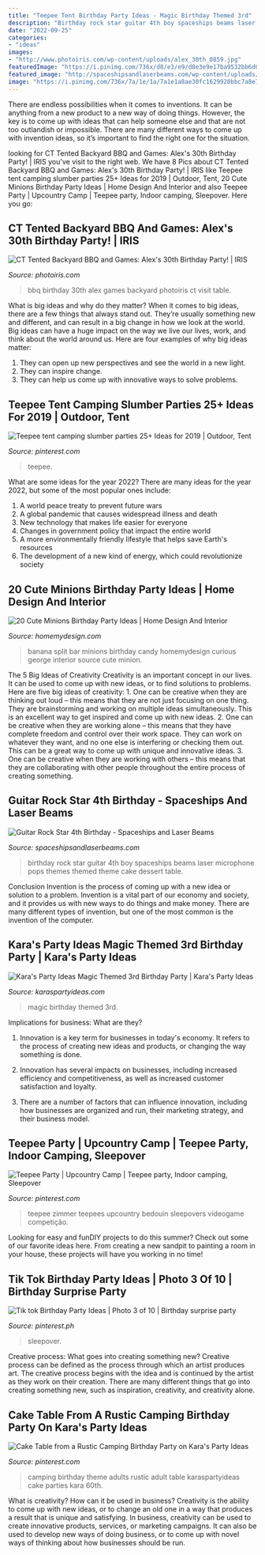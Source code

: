 ```yaml
---
title: "Teepee Tent Birthday Party Ideas - Magic Birthday Themed 3rd"
description: "Birthday rock star guitar 4th boy spaceships beams laser microphone pops themes themed theme cake dessert table"
date: "2022-09-25"
categories:
- "ideas"
images:
- "http://www.photoiris.com/wp-content/uploads/alex_30th_0859.jpg"
featuredImage: "https://i.pinimg.com/736x/d8/e3/e9/d8e3e9e17ba9532bb6d06bc6f4c0b7df.jpg"
featured_image: "http://spaceshipsandlaserbeams.com/wp-content/uploads/2013/02/guitar-rock-star-hero-birthday-party-dessert-table-boy-party-food-ideas-648x975.jpg"
image: "https://i.pinimg.com/736x/7a/1e/1a/7a1e1a8ae30fc1629920bbc7a8e74f18.jpg"
---
```



There are endless possibilities when it comes to inventions. It can be anything from a new product to a new way of doing things. However, the key is to come up with ideas that can help someone else and that are not too outlandish or impossible. There are many different ways to come up with invention ideas, so it’s important to find the right one for the situation.

	

		
looking for CT Tented Backyard BBQ and Games: Alex&#039;s 30th Birthday Party! | IRIS you've visit to the right web. We have 8 Pics about CT Tented Backyard BBQ and Games: Alex&#039;s 30th Birthday Party! | IRIS like Teepee tent camping slumber parties 25+ Ideas for 2019 | Outdoor, Tent, 20 Cute Minions Birthday Party Ideas | Home Design And Interior and also Teepee Party | Upcountry Camp | Teepee party, Indoor camping, Sleepover. Here you go:
		
    
## CT Tented Backyard BBQ And Games: Alex&#039;s 30th Birthday Party! | IRIS

<img loading=lazy src="http://www.photoiris.com/wp-content/uploads/alex_30th_0859.jpg" onerror="this.onerror=null;this.src='https://tse3.mm.bing.net/th?id=OIP.ubZTB4G0tAxQf8D91hJxUwHaLH&amp;pid=15.1';" alt="CT Tented Backyard BBQ and Games: Alex&#039;s 30th Birthday Party! | IRIS">

_Source: photoiris.com_

>bbq birthday 30th alex games backyard photoiris ct visit table. 

	

What is big ideas and why do they matter?
When it comes to big ideas, there are a few things that always stand out. They’re usually something new and different, and can result in a big change in how we look at the world. Big ideas can have a huge impact on the way we live our lives, work, and think about the world around us. Here are four examples of why big ideas matter: 
1. They can open up new perspectives and see the world in a new light.
2. They can inspire change.
3. They can help us come up with innovative ways to solve problems.

    
## Teepee Tent Camping Slumber Parties 25+ Ideas For 2019 | Outdoor, Tent

<img loading=lazy src="https://i.pinimg.com/736x/f5/05/22/f505229439097538e556781e230acd0e.jpg" onerror="this.onerror=null;this.src='https://tse4.mm.bing.net/th?id=OIP.PPSzDeBCXeqkPFEDssH2qwAAAA&amp;pid=15.1';" alt="Teepee tent camping slumber parties 25+ Ideas for 2019 | Outdoor, Tent">

_Source: pinterest.com_

>teepee. 

	

What are some ideas for the year 2022?
There are many ideas for the year 2022, but some of the most popular ones include: 
1. A world peace treaty to prevent future wars 
2. A global pandemic that causes widespread illness and death 
3. New technology that makes life easier for everyone 
4. Changes in government policy that impact the entire world 
5. A more environmentally friendly lifestyle that helps save Earth's resources 
6. The development of a new kind of energy, which could revolutionize society 

    
## 20 Cute Minions Birthday Party Ideas | Home Design And Interior

<img loading=lazy src="http://homemydesign.com/wp-content/uploads/2015/07/minions-candy-party-banana-split-bar.jpg" onerror="this.onerror=null;this.src='https://tse4.mm.bing.net/th?id=OIP.J3cshLV-L_Kxh1Zk4-4fJwHaLK&amp;pid=15.1';" alt="20 Cute Minions Birthday Party Ideas | Home Design And Interior">

_Source: homemydesign.com_

>banana split bar minions birthday candy homemydesign curious george interior source cute minion. 

	

The 5 Big Ideas of Creativity
Creativity is an important concept in our lives. It can be used to come up with new ideas, or to find solutions to problems. Here are five big ideas of creativity: 1. One can be creative when they are thinking out loud – this means that they are not just focusing on one thing. They are brainstorming and working on multiple ideas simultaneously. This is an excellent way to get inspired and come up with new ideas. 2. One can be creative when they are working alone – this means that they have complete freedom and control over their work space. They can work on whatever they want, and no one else is interfering or checking them out. This can be a great way to come up with unique and innovative ideas. 3. One can be creative when they are working with others – this means that they are collaborating with other people throughout the entire process of creating something.

    
## Guitar Rock Star 4th Birthday - Spaceships And Laser Beams

<img loading=lazy src="http://spaceshipsandlaserbeams.com/wp-content/uploads/2013/02/guitar-rock-star-hero-birthday-party-dessert-table-boy-party-food-ideas-648x975.jpg" onerror="this.onerror=null;this.src='https://tse3.mm.bing.net/th?id=OIP.MBj7NLg33nAn6LtlrDN3vQHaLJ&amp;pid=15.1';" alt="Guitar Rock Star 4th Birthday - Spaceships and Laser Beams">

_Source: spaceshipsandlaserbeams.com_

>birthday rock star guitar 4th boy spaceships beams laser microphone pops themes themed theme cake dessert table. 

	

Conclusion
Invention is the process of coming up with a new idea or solution to a problem. Invention is a vital part of our economy and society, and it provides us with new ways to do things and make money. There are many different types of invention, but one of the most common is the invention of the computer.

    
## Kara&#039;s Party Ideas Magic Themed 3rd Birthday Party | Kara&#039;s Party Ideas

<img loading=lazy src="http://4.bp.blogspot.com/-tyqTeTzgBkM/T0cSP_VfwOI/AAAAAAAAH7c/N_a-6XtM0Ts/s1600/6764957525_de161244aa_b.jpg" onerror="this.onerror=null;this.src='https://tse1.mm.bing.net/th?id=OIP.C7XCvBqB7EJ0f2QcVIJEYAHaLG&amp;pid=15.1';" alt="Kara&#039;s Party Ideas Magic Themed 3rd Birthday Party | Kara&#039;s Party Ideas">

_Source: karaspartyideas.com_

>magic birthday themed 3rd. 

	

Implications for business: What are they?
1. Innovation is a key term for businesses in today's economy. It refers to the process of creating new ideas and products, or changing the way something is done.
2. Innovation has several impacts on businesses, including increased efficiency and competitiveness, as well as increased customer satisfaction and loyalty.

3. There are a number of factors that can influence innovation, including how businesses are organized and run, their marketing strategy, and their business model.

    
## Teepee Party | Upcountry Camp | Teepee Party, Indoor Camping, Sleepover

<img loading=lazy src="https://i.pinimg.com/736x/7a/1e/1a/7a1e1a8ae30fc1629920bbc7a8e74f18.jpg" onerror="this.onerror=null;this.src='https://tse3.mm.bing.net/th?id=OIP.W-9iVM78zdLJf3JqxLLnkwHaFP&amp;pid=15.1';" alt="Teepee Party | Upcountry Camp | Teepee party, Indoor camping, Sleepover">

_Source: pinterest.com_

>teepee zimmer teepees upcountry bedouin sleepovers videogame competição. 

	

Looking for easy and funDIY projects to do this summer? Check out some of our favorite ideas here. From creating a new sandpit to painting a room in your house, these projects will have you working in no time!

    
## Tik Tok Birthday Party Ideas | Photo 3 Of 10 | Birthday Surprise Party

<img loading=lazy src="https://i.pinimg.com/736x/d8/e3/e9/d8e3e9e17ba9532bb6d06bc6f4c0b7df.jpg" onerror="this.onerror=null;this.src='https://tse3.mm.bing.net/th?id=OIP.ekd1C2eI0t5uSFVICUpSqwHaJ3&amp;pid=15.1';" alt="Tik tok Birthday Party Ideas | Photo 3 of 10 | Birthday surprise party">

_Source: pinterest.ph_

>sleepover. 

	

Creative process: What goes into creating something new?
Creative process can be defined as the process through which an artist produces art. The creative process begins with the idea and is continued by the artist as they work on their creation. There are many different things that go into creating something new, such as inspiration, creativity, and creativity alone.

    
## Cake Table From A Rustic Camping Birthday Party On Kara&#039;s Party Ideas

<img loading=lazy src="https://i.pinimg.com/736x/a8/49/c8/a849c82f873653d0740b8b981398051f.jpg" onerror="this.onerror=null;this.src='https://tse3.mm.bing.net/th?id=OIP.0jYl8rCNz23Jc97lAqOSBgHaLG&amp;pid=15.1';" alt="Cake Table from a Rustic Camping Birthday Party on Kara&#039;s Party Ideas">

_Source: pinterest.com_

>camping birthday theme adults rustic adult table karaspartyideas cake parties kara 60th. 

	

What is creativity? How can it be used in business?
Creativity is the ability to come up with new ideas, or to change an old one in a way that produces a result that is unique and satisfying. In business, creativity can be used to create innovative products, services, or marketing campaigns. It can also be used to develop new ways of doing business, or to come up with novel ways of thinking about how businesses should be run.

